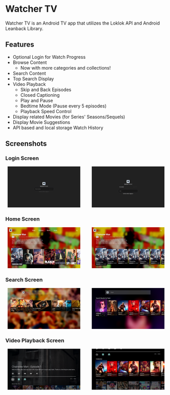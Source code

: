 # Watcher TV
Watcher TV is an Android TV app that utilizes the Loklok API and Android Leanback Library.

## Features
- Optional Login for Watch Progress
- Browse Content
  - Now with more categories and collections!
- Search Content
- Top Search Display
- Video Playback
  - Skip and Back Episodes
  - Closed Captioning
  - Play and Pause
  - Bedtime Mode (Pause every 5 episodes)
  - Playback Speed Control
- Display related Movies (for Series' Seasons/Sequels)
- Display Movie Suggestions
- API based and local storage Watch History

## Screenshots

### Login Screen
<p align="center">
  <img alt="Login Screen" src="./screenshots/Login%20Screen.png" width="45%">
&nbsp; &nbsp; &nbsp; &nbsp;
  <img alt="Login Screen w/ code" src="./screenshots/Login%20Screen%20Code.png" width="45%">
</p>

### Home Screen
<p align="center">
  <img alt="Home Screen" src="./screenshots/Home%20Screen.png" width="45%">
&nbsp; &nbsp; &nbsp; &nbsp;
  <img alt="Episode List" src="./screenshots/Episode%20List.png" width="45%">
</p>

### Search Screen
<p align="center">
  <img alt="Top Search" src="./screenshots/Search%20Recommendations.png" width="45%">
&nbsp; &nbsp; &nbsp; &nbsp;
  <img alt="Search Results" src="./screenshots/Search%20Screen.png" width="45%">
</p>

### Video Playback Screen
<p align="center">
  <img alt="Video Playback" src="./screenshots/Video%20Playback.png" width="45%">
&nbsp; &nbsp; &nbsp; &nbsp;
  <img alt="Video Recommendations" src="./screenshots/Video%20Recommendations.png" width="45%">
</p>